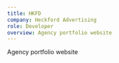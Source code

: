 ```yaml
---
title: HKFD
company: Heckford Advertising
role: Developer
overview: Agency portfolio website
---
```


Agency portfolio website
